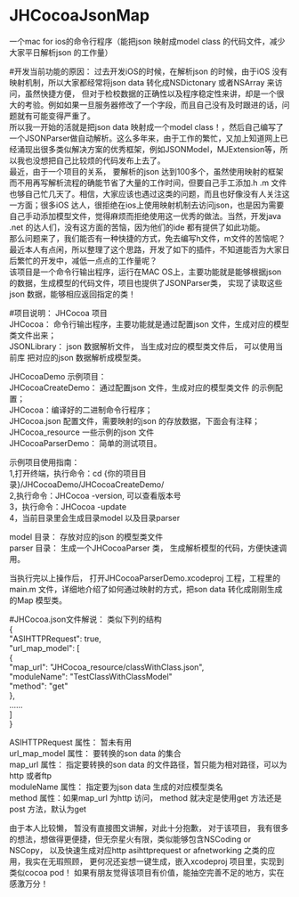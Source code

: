 # JHCocoaJsonMap
一个mac for ios的命令行程序（能把json 映射成model class 的代码文件，减少大家平日解析json 的工作量）  

#开发当前功能的原因：
   过去开发iOS的时候，在解析json 的时候，由于iOS 没有映射机制，所以大家都经常将json data 转化成NSDictonary 或者NSArray 来访问，虽然快捷方便， 但对于检校数据的正确性以及程序稳定性来讲，却是一个很大的考验。例如如果一旦服务器修改了一个字段，而且自己没有及时跟进的话，问题就有可能变得严重了。  
   所以我一开始的活就是把json data  映射成一个model class！，然后自己编写了一个JSONParser做自动解析。这么多年来，由于工作的繁忙，又加上知道网上已经涌现出很多类似解决方案的优秀框架，例如JSONModel，MJExtension等，所以我也没想把自己比较烦的代码发布上去了。  
   最近，由于一个项目的关系， 要解析的json 达到100多个，虽然使用映射的框架而不用再写解析流程的确能节省了大量的工作时间，但要自己手工添加.h .m 文件也够自己忙几天了。相信，大家应该也遇过这类的问题，而且也好像没有人关注这一方面；很多iOS 达人，很拒绝在ios上使用映射机制去访问json，也是因为需要自己手动添加模型文件，觉得麻烦而拒绝使用这一优秀的做法。当然，开发java .net 的达人们，没有这方面的苦恼，因为他们的ide 都有提供了如此功能。  
   那么问题来了，我们能否有一种快捷的方式，免去编写h文件，m文件的苦恼呢？ 最近本人有点闲，所以整理了这个思路，开发了如下的插件，不知道能否为大家日后繁忙的开发中，减低一点点的工作量呢？  
   该项目是一个命令行输出程序，运行在MAC OS上，主要功能就是能够根据json 的数据，生成模型的代码文件，项目也提供了JSONParser类， 实现了读取这些json 数据，能够相应返回指定的类！  

#项目说明：
JHCocoa 项目  
  JHCocoa： 命令行输出程序，主要功能就是通过配置json 文件，生成对应的模型类文件出来；  
  JSONLibrary： json 数据解析文件， 当生成对应的模型类文件后， 可以使用当前库 把对应的json 数据解析成模型类。  

JHCocoaDemo 示例项目：  
JHCocoaCreateDemo：  通过配置json 文件，生成对应的模型类文件 的示例配置；  
   JHCocoa：编译好的二进制命令行程序；  
   JHCocoa.json  配置文件，需要映射的json 的存放数据，下面会有注释；  
   JHCocoa_resource  一些示例的json 文件  
JHCocoaParserDemo：  简单的测试项目。  

示例项目使用指南：  
1,打开终端，执行命令：cd {你的项目目录}/JHCocoaDemo/JHCocoaCreateDemo/  
2,执行命令：JHCocoa -version,   可以查看版本号  
3，执行命令：JHCocoa -update      
4，当前目录里会生成目录model  以及目录parser  
    
model 目录：  存放对应的json 的模型类文件  
parser 目录： 生成一个JHCocoaParser 类， 生成解析模型的代码，方便快速调用。  

当执行完以上操作后， 打开JHCocoaParserDemo.xcodeproj 工程，工程里的main.m 文件，详细地介绍了如何通过映射的方式，把son data 转化成刚刚生成的Map 模型类。  
    
#JHCocoa.json文件解说：
类似下列的结构  
{  
    "ASIHTTPRequest": true,          
    "url_map_model": [  
                      {  
                      "map_url": "JHCocoa_resource/classWithClass.json",  
                      "moduleName": "TestClassWithClassModel"  
                      "method": "get"  
                      },  
                     ……  
                      ]  
}  
    
ASIHTTPRequest 属性：  暂未有用  
url_map_model 属性：  要转换的son data 的集合  
map_url  属性：  指定要转换的son data 的文件路径，暂只能为相对路径，可以为http 或者ftp  
moduleName  属性： 指定要为json data 生成的对应模型类名  
method  属性：如果map_url 为http 访问， method 就决定是使用get 方法还是post 方法，默认为get  
    
  
由于本人比较懒， 暂没有直接图文讲解，对此十分抱歉， 对于该项目， 我有很多的想法，想做得更便捷，但无奈星火有限，类似能够包含NSCoding or NSCopy， 以及快速生成对应http asihttprequest or afnetworking 之类的应用，我实在无瑕照顾，  更何况还妄想一键生成，嵌入xcodeproj 项目里，实现到类似cocoa pod！ 如果有朋友觉得该项目有价值，能抽空完善不足的地方，实在感激万分！



